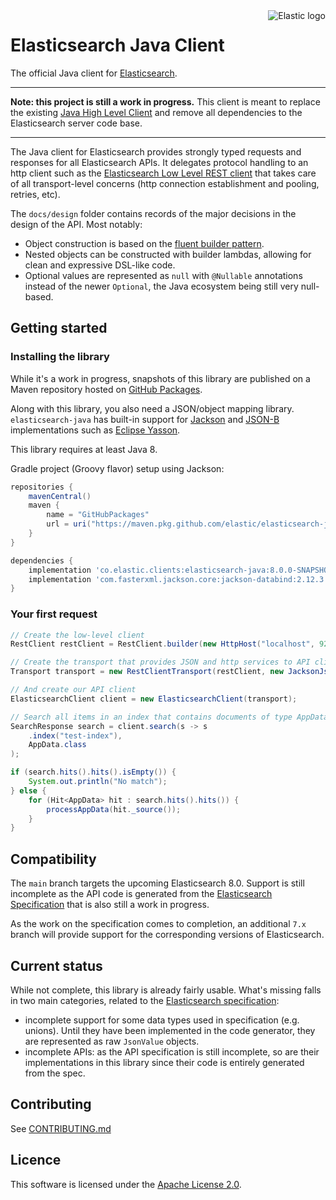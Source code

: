 <img alt="Elastic logo" align="right" width="auto" height="auto" src="https://www.elastic.co/static-res/images/elastic-logo-200.png">

# Elasticsearch Java Client

The official Java client for [Elasticsearch](https://github.com/elastic/elasticsearch).

---

**Note: this project is still a work in progress.** This client is meant to replace the existing [Java High Level Client](https://www.elastic.co/guide/en/elasticsearch/client/java-rest/master/java-rest-high.html) and remove all dependencies to the Elasticsearch server code base.

---

The Java client for Elasticsearch provides strongly typed requests and responses for all Elasticsearch APIs. It delegates protocol handling to an http client such as the [Elasticsearch Low Level REST client](https://www.elastic.co/guide/en/elasticsearch/client/java-rest/master/java-rest-low.html) that takes care of all transport-level concerns (http connection establishment and pooling, retries, etc).

The `docs/design` folder contains records of the major decisions in the design of the API. Most notably:

- Object construction is based on the [fluent builder pattern](https://www.informit.com/articles/article.aspx?p=1216151).
- Nested objects can be constructed with builder lambdas, allowing for clean and expressive DSL-like code.
- Optional values are represented as `null` with `@Nullable` annotations instead of the newer  `Optional`, the Java ecosystem being still very null-based.

## Getting started

### Installing the library

While it's a work in progress, snapshots of this library are published on a Maven repository hosted on [GitHub Packages](https://github.com/elastic/elasticsearch-java/packages/).

Along with this library, you also need a JSON/object mapping library. `elasticsearch-java` has built-in support for [Jackson](https://github.com/FasterXML/jackson) and [JSON-B](http://json-b.net/) implementations such as [Eclipse Yasson](https://github.com/eclipse-ee4j/yasson).

This library requires at least Java 8.

Gradle project (Groovy flavor) setup using Jackson:

```groovy
repositories {
    mavenCentral()
    maven {
        name = "GitHubPackages"
        url = uri("https://maven.pkg.github.com/elastic/elasticsearch-java")
    }
}

dependencies {
    implementation 'co.elastic.clients:elasticsearch-java:8.0.0-SNAPSHOT'
    implementation 'com.fasterxml.jackson.core:jackson-databind:2.12.3'
}
```

### Your first request

```java
// Create the low-level client
RestClient restClient = RestClient.builder(new HttpHost("localhost", 9200)).build();

// Create the transport that provides JSON and http services to API clients
Transport transport = new RestClientTransport(restClient, new JacksonJsonpMapper());

// And create our API client
ElasticsearchClient client = new ElasticsearchClient(transport);

// Search all items in an index that contains documents of type AppData
SearchResponse search = client.search(s -> s
    .index("test-index"),
    AppData.class
);

if (search.hits().hits().isEmpty()) {
    System.out.println("No match");
} else {
    for (Hit<AppData> hit : search.hits().hits()) {
        processAppData(hit._source());
    }
}
```

## Compatibility

The `main` branch targets the upcoming Elasticsearch 8.0. Support is still incomplete as the API code is generated from the [Elasticsearch Specification](https://github.com/elastic/elasticsearch-specification) that is also still a work in progress. 

As the work on the specification comes to completion, an additional `7.x` branch will provide support for the corresponding versions of Elasticsearch.

## Current status

While not complete, this library is already fairly usable. What's missing falls in two main categories, related to the [Elasticsearch specification](https://github.com/elastic/elasticsearch-specification):
* incomplete support for some data types used in specification (e.g. unions). Until they have been implemented in the code generator, they are represented as raw `JsonValue` objects. 
* incomplete APIs: as the API specification is still incomplete, so are their implementations in this library since their code is entirely generated from the spec.

## Contributing

See [CONTRIBUTING.md](./CONTRIBUTING.md)

## Licence

This software is licensed under the [Apache License 2.0](https://github.com/elastic/elasticsearch-java/blob/main/LICENSE).
